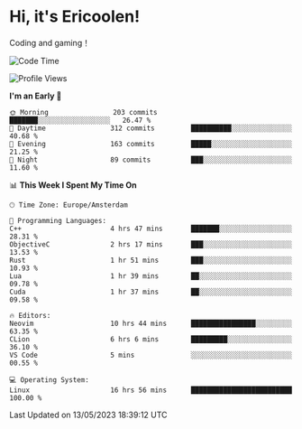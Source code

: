# Hi, it's Ericoolen!
Coding and gaming！

<!--START_SECTION:waka-->
![Code Time](http://img.shields.io/badge/Code%20Time-799%20hrs%2028%20mins-blue)

![Profile Views](http://img.shields.io/badge/Profile%20Views-1-blue)

**I'm an Early 🐤** 

```text
🌞 Morning                203 commits         ███████░░░░░░░░░░░░░░░░░░   26.47 % 
🌆 Daytime                312 commits         ██████████░░░░░░░░░░░░░░░   40.68 % 
🌃 Evening                163 commits         █████░░░░░░░░░░░░░░░░░░░░   21.25 % 
🌙 Night                  89 commits          ███░░░░░░░░░░░░░░░░░░░░░░   11.60 % 
```


📊 **This Week I Spent My Time On** 

```text
🕑︎ Time Zone: Europe/Amsterdam

💬 Programming Languages: 
C++                      4 hrs 47 mins       ███████░░░░░░░░░░░░░░░░░░   28.31 % 
ObjectiveC               2 hrs 17 mins       ███░░░░░░░░░░░░░░░░░░░░░░   13.53 % 
Rust                     1 hr 51 mins        ███░░░░░░░░░░░░░░░░░░░░░░   10.93 % 
Lua                      1 hr 39 mins        ██░░░░░░░░░░░░░░░░░░░░░░░   09.78 % 
Cuda                     1 hr 37 mins        ██░░░░░░░░░░░░░░░░░░░░░░░   09.58 % 

🔥 Editors: 
Neovim                   10 hrs 44 mins      ████████████████░░░░░░░░░   63.35 % 
CLion                    6 hrs 6 mins        █████████░░░░░░░░░░░░░░░░   36.10 % 
VS Code                  5 mins              ░░░░░░░░░░░░░░░░░░░░░░░░░   00.55 % 

💻 Operating System: 
Linux                    16 hrs 56 mins      █████████████████████████   100.00 % 
```


 Last Updated on 13/05/2023 18:39:12 UTC
<!--END_SECTION:waka-->

